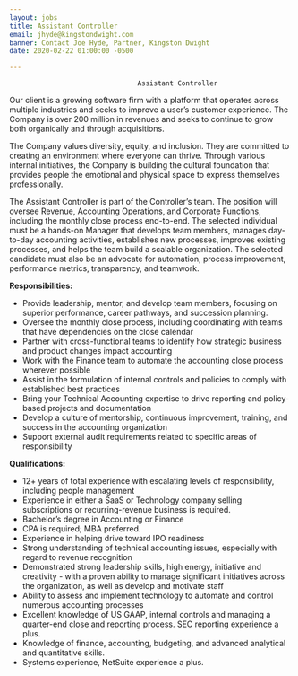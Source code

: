 ```yaml
---
layout: jobs
title: Assistant Controller
email: jhyde@kingstondwight.com
banner: Contact Joe Hyde, Partner, Kingston Dwight
date: 2020-02-22 01:00:00 -0500

---
```

                                    Assistant Controller

Our client is a growing software firm with a platform that operates across multiple industries and seeks to improve a user’s customer experience. The Company is over 200 million in revenues and seeks to continue to grow both organically and through acquisitions.

The Company values diversity, equity, and inclusion. They are committed to creating an environment where everyone can thrive. Through various internal initiatives, the Company is building the cultural foundation that provides people the emotional and physical space to express themselves professionally.

The Assistant Controller is part of the Controller’s team. The position will oversee Revenue, Accounting Operations, and Corporate Functions, including the monthly close process end-to-end. The selected individual must be a hands-on Manager that develops team members, manages day-to-day accounting activities, establishes new processes, improves existing processes, and helps the team build a scalable organization. The selected candidate must also be an advocate for automation, process improvement, performance metrics, transparency, and teamwork.

**Responsibilities:**

* Provide leadership, mentor, and develop team members, focusing on superior performance, career pathways, and succession planning.
* Oversee the monthly close process, including coordinating with teams that have dependencies on the close calendar
* Partner with cross-functional teams to identify how strategic business and product changes impact accounting
* Work with the Finance team to automate the accounting close process wherever possible
* Assist in the formulation of internal controls and policies to comply with established best practices
* Bring your Technical Accounting expertise to drive reporting and policy-based projects and documentation
* Develop a culture of mentorship, continuous improvement, training, and success in the accounting organization
* Support external audit requirements related to specific areas of responsibility

**Qualifications:**

* 12+ years of total experience with escalating levels of responsibility, including people management
* Experience in either a SaaS or Technology company selling subscriptions or recurring-revenue business is required.
* Bachelor’s degree in Accounting or Finance
* CPA is required; MBA preferred.
* Experience in helping drive toward IPO readiness
* Strong understanding of technical accounting issues, especially with regard to revenue recognition
* Demonstrated strong leadership skills, high energy, initiative and creativity - with a proven ability to manage significant initiatives across the organization, as well as develop and motivate staff
* Ability to assess and implement technology to automate and control numerous accounting processes
* Excellent knowledge of US GAAP, internal controls and managing a quarter-end close and reporting process. SEC reporting experience a plus.
* Knowledge of finance, accounting, budgeting, and advanced analytical and quantitative skills.
* Systems experience, NetSuite experience a plus.
